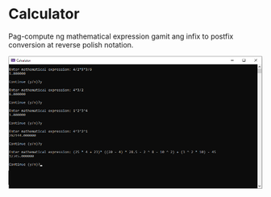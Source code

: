 # Calculator
Pag-compute ng mathematical expression gamit ang infix to postfix conversion at reverse polish notation.

![screenshot](calculator.png)
